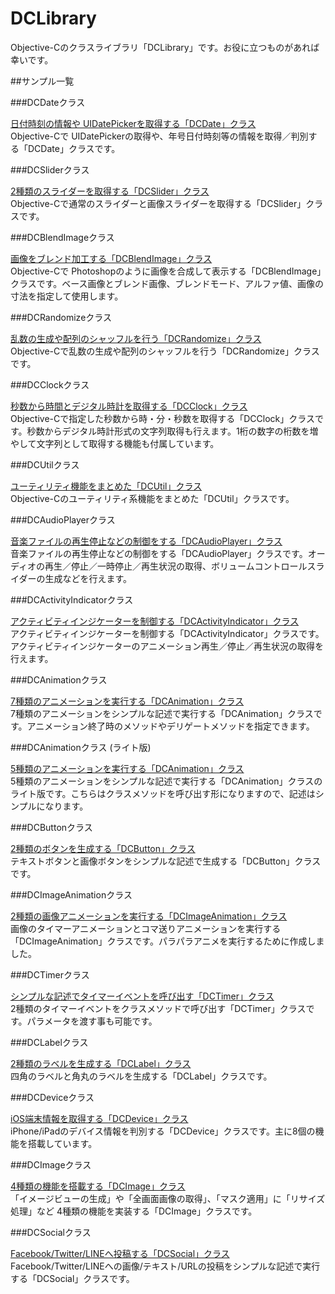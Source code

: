 DCLibrary
===

Objective-Cのクラスライブラリ「DCLibrary」です。お役に立つものがあれば幸いです。

##サンプル一覧

###DCDateクラス

[日付時刻の情報や UIDatePickerを取得する「DCDate」クラス](http://lab.dolice.net/blog/2013/09/10/objc-classes-dc-date/ "日付時刻の情報や UIDatePickerを取得する「DCDate」クラス")<br />
Objective-Cで UIDatePickerの取得や、年号日付時刻等の情報を取得／判別する「DCDate」クラスです。

###DCSliderクラス

[2種類のスライダーを取得する「DCSlider」クラス](http://lab.dolice.net/blog/2013/09/10/objc-classes-dc-slider/ "2種類のスライダーを取得する「DCSlider」クラス")<br />
Objective-Cで通常のスライダーと画像スライダーを取得する「DCSlider」クラスです。

###DCBlendImageクラス

[画像をブレンド加工する「DCBlendImage」クラス](http://lab.dolice.net/blog/2013/09/09/objc-classes-dc-blend-image/ "画像をブレンド加工する「DCBlendImage」クラス")<br />
Objective-Cで Photoshopのように画像を合成して表示する「DCBlendImage」クラスです。ベース画像とブレンド画像、ブレンドモード、アルファ値、画像の寸法を指定して使用します。

###DCRandomizeクラス

[乱数の生成や配列のシャッフルを行う「DCRandomize」クラス](http://lab.dolice.net/blog/2013/09/09/download-objc-classes-dc-randomize/ "乱数の生成や配列のシャッフルを行う「DCRandomize」クラス")<br />
Objective-Cで乱数の生成や配列のシャッフルを行う「DCRandomize」クラスです。

###DCClockクラス

[秒数から時間とデジタル時計を取得する「DCClock」クラス](http://lab.dolice.net/blog/2013/09/05/download-objc-classes-dc-clock/ "秒数から時間とデジタル時計を取得する「DCClock」クラス")<br />
Objective-Cで指定した秒数から時・分・秒数を取得する「DCClock」クラスです。秒数からデジタル時計形式の文字列取得も行えます。1桁の数字の桁数を増やして文字列として取得する機能も付属しています。

###DCUtilクラス

[ユーティリティ機能をまとめた「DCUtil」クラス](http://lab.dolice.net/blog/2013/09/03/download-objc-classes-dc-util/ "ユーティリティ機能をまとめた「DCUtil」クラス")<br />
Objective-Cのユーティリティ系機能をまとめた「DCUtil」クラスです。

###DCAudioPlayerクラス

[音楽ファイルの再生停止などの制御をする「DCAudioPlayer」クラス](http://lab.dolice.net/blog/2013/09/04/download-objc-classes-dc-audio-player2/ "音楽ファイルの再生停止などの制御をする「DCAudioPlayer」クラス")<br />
音楽ファイルの再生停止などの制御をする「DCAudioPlayer」クラスです。オーディオの再生／停止／一時停止／再生状況の取得、ボリュームコントロールスライダーの生成などを行えます。

###DCActivityIndicatorクラス

[アクティビティインジケーターを制御する「DCActivityIndicator」クラス](http://lab.dolice.net/blog/2013/09/02/download-objc-classes-dc-activity-indicator2/ "アクティビティインジケーターを制御する「DCActivityIndicator」クラス")<br />
アクティビティインジケーターを制御する「DCActivityIndicator」クラスです。アクティビティインジケーターのアニメーション再生／停止／再生状況の取得を行えます。

###DCAnimationクラス

[7種類のアニメーションを実行する「DCAnimation」クラス](http://lab.dolice.net/blog/2013/05/30/download-objc-classes-dc-animation2/ "7種類のアニメーションを実行する「DCAnimation」クラス")<br />
7種類のアニメーションをシンプルな記述で実行する「DCAnimation」クラスです。アニメーション終了時のメソッドやデリゲートメソッドを指定できます。

###DCAnimationクラス (ライト版)

[5種類のアニメーションを実行する「DCAnimation」クラス](http://lab.dolice.net/blog/2013/05/14/download-objc-classes-dc-animation/ "5種類のアニメーションを実行する「DCAnimation」クラス")<br />
5種類のアニメーションをシンプルな記述で実行する「DCAnimation」クラスのライト版です。こちらはクラスメソッドを呼び出す形になりますので、記述はシンプルになります。

###DCButtonクラス

[2種類のボタンを生成する「DCButton」クラス](http://lab.dolice.net/blog/2013/06/04/download-objc-classes-dc-button/ "2種類のボタンを生成する「DCButton」クラス")<br />
テキストボタンと画像ボタンをシンプルな記述で生成する「DCButton」クラスです。

###DCImageAnimationクラス

[2種類の画像アニメーションを実行する「DCImageAnimation」クラス](http://lab.dolice.net/blog/2013/06/05/download-objc-classes-dc-image-animation/ "2種類の画像アニメーションを実行する「DCImageAnimation」クラス")<br />
画像のタイマーアニメーションとコマ送りアニメーションを実行する「DCImageAnimation」クラスです。パラパラアニメを実行するために作成しました。

###DCTimerクラス

[シンプルな記述でタイマーイベントを呼び出す「DCTimer」クラス](http://lab.dolice.net/blog/2013/06/06/download-objc-classes-dc-timer/ "シンプルな記述でタイマーイベントを呼び出す「DCTimer」クラス")<br />
2種類のタイマーイベントをクラスメソッドで呼び出す「DCTimer」クラスです。パラメータを渡す事も可能です。

###DCLabelクラス

[2種類のラベルを生成する「DCLabel」クラス](http://lab.dolice.net/blog/2013/06/12/download-objc-classes-dc-label/ "2種類のラベルを生成する「DCLabel」クラス")<br />
四角のラベルと角丸のラベルを生成する「DCLabel」クラスです。

###DCDeviceクラス

[iOS端末情報を取得する「DCDevice」クラス](http://lab.dolice.net/blog/2013/06/17/download-objc-classes-dc-device/ "iOS端末情報を取得する「DCDevice」クラス")<br />
iPhone/iPadのデバイス情報を判別する「DCDevice」クラスです。主に8個の機能を搭載しています。

###DCImageクラス

[4種類の機能を搭載する「DCImage」クラス](http://lab.dolice.net/blog/2013/06/17/download-objc-classes-dc-image/ "4種類の機能を搭載する「DCImage」クラス")<br />
「イメージビューの生成」や「全画面画像の取得」、「マスク適用」に「リサイズ処理」など 4種類の機能を実装する「DCImage」クラスです。

###DCSocialクラス

[Facebook/Twitter/LINEへ投稿する「DCSocial」クラス](http://lab.dolice.net/blog/2013/06/30/download-objc-classes-dc-social/ "Facebook/Twitter/LINEへ投稿する「DCSocial」クラス")<br />
Facebook/Twitter/LINEへの画像/テキスト/URLの投稿をシンプルな記述で実行する「DCSocial」クラスです。
